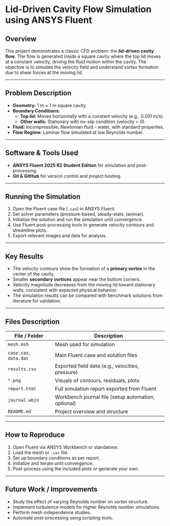 # Lid-Driven Cavity Flow Simulation using ANSYS Fluent

## Overview

This project demonstrates a classic CFD problem: the **lid-driven cavity flow**. The flow is generated inside a square cavity where the top lid moves at a constant velocity, driving the fluid motion within the cavity. The objective is to simulate the velocity field and understand vortex formation due to shear forces at the moving lid.

---

## Problem Description

- **Geometry:** 1 m × 1 m square cavity.
- **Boundary Conditions:**
  - **Top lid:** Moves horizontally with a constant velocity (e.g., 0.001 m/s).
  - **Other walls:** Stationary with no-slip condition (velocity = 0).
- **Fluid:** Incompressible, Newtonian fluid - water, with standard properties.
- **Flow Regime:** Laminar flow simulated at low Reynolds number.

---

## Software & Tools Used

- **ANSYS Fluent 2025 R2 Student Edition** for simulation and post-processing.
- **Git & GitHub** for version control and project hosting.

---

## Running the Simulation

1. Open the Fluent case file (`.cas`) in ANSYS Fluent.
2. Set solver parameters (pressure-based, steady-state, laminar).
3. Initialize the solution and run the simulation until convergence.
4. Use Fluent post-processing tools to generate velocity contours and streamline plots.
5. Export relevant images and data for analysis.

---

## Key Results

- The velocity contours show the formation of a **primary vortex** in the center of the cavity.
- Smaller **secondary vortices** appear near the bottom corners.
- Velocity magnitude decreases from the moving lid toward stationary walls, consistent with expected physical behavior.
- The simulation results can be compared with benchmark solutions from literature for validation.

---

## Files Description

| File / Folder | Description |
|---------------|-------------|
| `mesh.msh` | Mesh used for simulation |
| `case.cas`, `data.dat` | Main Fluent case and solution files |
| `results.csv` | Exported field data (e.g., velocities, pressure) |
| `*.png` | Visuals of contours, residuals, plots |
| `report.html` | Full simulation report exported from Fluent |
| `journal.wbjn` | Workbench journal file (setup automation, optional) |
| `README.md` | Project overview and structure |

---

## How to Reproduce

1. Open Fluent via ANSYS Workbench or standalone.
2. Load the mesh or `.cas` file.
3. Set up boundary conditions as per report.
4. Initialize and iterate until convergence.
5. Post-process using the included plots or generate your own.

---

## Future Work / Improvements

- Study the effect of varying Reynolds number on vortex structure.
- Implement turbulence models for higher Reynolds number simulations.
- Perform mesh independence studies.
- Automate post-processing using scripting tools.
